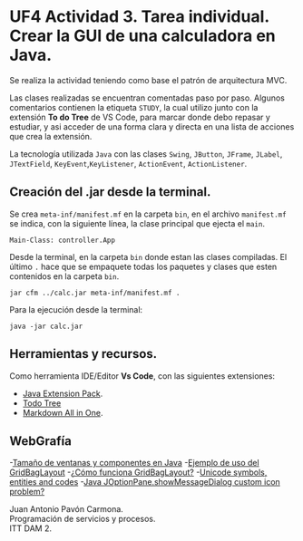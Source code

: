 # UF4 Actividad 3. Tarea individual. Crear la GUI de una calculadora en Java.
Se realiza la actividad teniendo como base el patrón de arquitectura MVC.

Las clases realizadas se encuentran comentadas paso por paso. Algunos comentarios contienen la etiqueta `STUDY`, la cual utilizo junto con la extensión **To do Tree** de VS Code, para marcar donde debo repasar y estudiar, y asi acceder de una forma clara y directa en una lista de acciones que crea la extensión.

La tecnología utilizada `Java` con las clases `Swing`,  `JButton`, `JFrame`, `JLabel`, `JTextField`, `KeyEvent`,`KeyListener`, `ActionEvent`, `ActionListener`.

## Creación del .jar desde la terminal.
Se crea `meta-inf/manifest.mf` en la carpeta `bin`, en el archivo `manifest.mf` se indica, con la siguiente línea, la clase principal que ejecta el `main`.
```
Main-Class: controller.App
```
Desde la terminal, en la carpeta `bin` donde estan las clases compiladas. El último `.` hace que se empaquete todas los paquetes y clases que esten contenidos en la carpeta `bin`. 

```
jar cfm ../calc.jar meta-inf/manifest.mf .
```

Para la ejecución desde la terminal: 
```
java -jar calc.jar
```

## Herramientas y recursos.
Como herramienta IDE/Editor **Vs Code**, con las siguientes extensiones:
- [Java Extension Pack](https://marketplace.visualstudio.com/items?itemName=vscjava.vscode-java-pack).
- [Todo Tree](https://marketplace.visualstudio.com/items?itemName=Gruntfuggly.todo-tree)
- [Markdown All in One](https://marketplace.visualstudio.com/items?itemName=yzhang.markdown-all-in-one).

## WebGrafía
-[Tamaño de ventanas y componentes en Java](http://chuwiki.chuidiang.org/index.php?title=Tama%C3%B1o_de_ventanas_y_componentes_en_Java)
-[Ejemplo de uso del GridBagLayout](http://www.chuidiang.org/java/layout/GridBagLayout/GridBagLayout.php)
-[¿Cómo funciona GridBagLayout?](https://riptutorial.com/es/swing/example/10132/-como-funciona-gridbaglayout-)
-[Unicode symbols, entities and codes](https://www.htmlsymbols.xyz/search)
-[Java JOptionPane.showMessageDialog custom icon problem?](https://stackoverflow.com/questions/6975736/java-joptionpane-showmessagedialog-custom-icon-problem)

Juan Antonio Pavón Carmona.  
Programación de servicios y procesos.  
ITT DAM 2.
